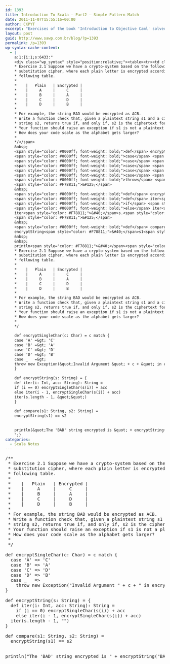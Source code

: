 ```yaml
---
id: 1393
title: Introduction To Scala — Part2 — Simple Pattern Match
date: 2011-11-07T15:55:16+00:00
author: CKPYT
excerpt: "Exercises of the book 'Introduction to Objective Caml' solved in Scala."
layout: post
guid: http://www.sawp.com.br/blog/?p=1393
permalink: /p=1393
wp-syntax-cache-content:
  - |
    a:1:{i:1;s:6433:"
    <div class="wp_syntax" style="position:relative;"><table><tr><td class="code"><pre class="scala" style="font-family:monospace;"><span style="color: #00ff00; font-style: italic;">/**
    * Exercise 2.1 Suppose we have a crypto-system based on the following
    * substitution cipher, where each plain letter is encrypted according to the
    * following table.
    *
    *    |   Plain   | Encrypted |
    *    |     A     |     C     |
    *    |     B     |     A     |
    *    |     C     |     D     |
    *    |     D     |     B     |
    *
    * For example, the string BAD would be encrypted as ACB.
    * Write a function check that, given a plaintext string s1 and a ciphertext
    * string s2, returns true if, and only if, s2 is the ciphertext for s1.
    * Your function should raise an exception if s1 is not a plaintext string.
    * How does your code scale as the alphabet gets larger?
    *
    */</span>
    &nbsp;
    <span style="color: #0000ff; font-weight: bold;">def</span> encryptSingleChar<span style="color: #F78811;">&#40;</span>c<span style="color: #000080;">:</span> Char<span style="color: #F78811;">&#41;</span> <span style="color: #000080;">=</span> c <span style="color: #0000ff; font-weight: bold;">match</span> <span style="color: #F78811;">&#123;</span>
    <span style="color: #0000ff; font-weight: bold;">case</span> <span style="color: #6666FF;">'A'</span> <span style="color: #000080;">=&gt;</span> <span style="color: #6666FF;">'C'</span>
    <span style="color: #0000ff; font-weight: bold;">case</span> <span style="color: #6666FF;">'B'</span> <span style="color: #000080;">=&gt;</span> <span style="color: #6666FF;">'A'</span>
    <span style="color: #0000ff; font-weight: bold;">case</span> <span style="color: #6666FF;">'C'</span> <span style="color: #000080;">=&gt;</span> <span style="color: #6666FF;">'D'</span>
    <span style="color: #0000ff; font-weight: bold;">case</span> <span style="color: #6666FF;">'D'</span> <span style="color: #000080;">=&gt;</span> <span style="color: #6666FF;">'B'</span>
    <span style="color: #0000ff; font-weight: bold;">case</span> <span style="color: #000080;">_</span>   <span style="color: #000080;">=&gt;</span>
    <span style="color: #0000ff; font-weight: bold;">throw</span> <span style="color: #0000ff; font-weight: bold;">new</span> Exception<span style="color: #F78811;">&#40;</span><span style="color: #6666FF;">&quot;Invalid Argument &quot;</span> + c + <span style="color: #6666FF;">&quot; in encryptSingleChar&quot;</span><span style="color: #F78811;">&#41;</span>
    <span style="color: #F78811;">&#125;</span>
    &nbsp;
    <span style="color: #0000ff; font-weight: bold;">def</span> encryptString<span style="color: #F78811;">&#40;</span>s<span style="color: #000080;">:</span> String<span style="color: #F78811;">&#41;</span> <span style="color: #000080;">=</span> <span style="color: #F78811;">&#123;</span>
    <span style="color: #0000ff; font-weight: bold;">def</span> iter<span style="color: #F78811;">&#40;</span>i<span style="color: #000080;">:</span> Int, acc<span style="color: #000080;">:</span> String<span style="color: #F78811;">&#41;</span><span style="color: #000080;">:</span> String <span style="color: #000080;">=</span>
    <span style="color: #0000ff; font-weight: bold;">if</span> <span style="color: #F78811;">&#40;</span>i <span style="color: #000080;">==</span> <span style="color: #F78811;">0</span><span style="color: #F78811;">&#41;</span> encryptSingleChar<span style="color: #F78811;">&#40;</span>s<span style="color: #F78811;">&#40;</span>i<span style="color: #F78811;">&#41;</span><span style="color: #F78811;">&#41;</span> + acc
    <span style="color: #0000ff; font-weight: bold;">else</span> iter<span style="color: #F78811;">&#40;</span>i - <span style="color: #F78811;">1</span>, encryptSingleChar<span style="color: #F78811;">&#40;</span>s<span style="color: #F78811;">&#40;</span>i<span style="color: #F78811;">&#41;</span><span style="color: #F78811;">&#41;</span> + acc<span style="color: #F78811;">&#41;</span>
    iter<span style="color: #F78811;">&#40;</span>s.<span style="color: #000000;">length</span> - <span style="color: #F78811;">1</span>, <span style="color: #6666FF;">&quot;&quot;</span><span style="color: #F78811;">&#41;</span>
    <span style="color: #F78811;">&#125;</span>
    &nbsp;
    <span style="color: #0000ff; font-weight: bold;">def</span> compare<span style="color: #F78811;">&#40;</span>s1<span style="color: #000080;">:</span> String, s2<span style="color: #000080;">:</span> String<span style="color: #F78811;">&#41;</span> <span style="color: #000080;">=</span>
    encryptString<span style="color: #F78811;">&#40;</span>s1<span style="color: #F78811;">&#41;</span> <span style="color: #000080;">==</span> s2
    &nbsp;
    &nbsp;
    println<span style="color: #F78811;">&#40;</span><span style="color: #6666FF;">&quot;The 'BAD' string encrypted is &quot;</span> + encryptString<span style="color: #F78811;">&#40;</span><span style="color: #6666FF;">&quot;BAD&quot;</span><span style="color: #F78811;">&#41;</span><span style="color: #F78811;">&#41;</span></pre></td></tr></table><p class="theCode" style="display:none;">/**
    * Exercise 2.1 Suppose we have a crypto-system based on the following
    * substitution cipher, where each plain letter is encrypted according to the
    * following table.
    *
    *    |   Plain   | Encrypted |
    *    |     A     |     C     |
    *    |     B     |     A     |
    *    |     C     |     D     |
    *    |     D     |     B     |
    *
    * For example, the string BAD would be encrypted as ACB.
    * Write a function check that, given a plaintext string s1 and a ciphertext
    * string s2, returns true if, and only if, s2 is the ciphertext for s1.
    * Your function should raise an exception if s1 is not a plaintext string.
    * How does your code scale as the alphabet gets larger?
    *
    */
    
    def encryptSingleChar(c: Char) = c match {
    case 'A' =&gt; 'C'
    case 'B' =&gt; 'A'
    case 'C' =&gt; 'D'
    case 'D' =&gt; 'B'
    case _   =&gt;
    throw new Exception(&quot;Invalid Argument &quot; + c + &quot; in encryptSingleChar&quot;)
    }
    
    def encryptString(s: String) = {
    def iter(i: Int, acc: String): String =
    if (i == 0) encryptSingleChar(s(i)) + acc
    else iter(i - 1, encryptSingleChar(s(i)) + acc)
    iter(s.length - 1, &quot;&quot;)
    }
    
    def compare(s1: String, s2: String) =
    encryptString(s1) == s2
    
    
    println(&quot;The 'BAD' string encrypted is &quot; + encryptString(&quot;BAD&quot;))</p></div>
    ";}
categories:
  - Scala Notes
---
```

<pre lang="scala">/**
 * Exercise 2.1 Suppose we have a crypto-system based on the following
 * substitution cipher, where each plain letter is encrypted according to the
 * following table.
 *
 *    |   Plain   | Encrypted |
 *    |     A     |     C     |
 *    |     B     |     A     |
 *    |     C     |     D     |
 *    |     D     |     B     |
 *
 * For example, the string BAD would be encrypted as ACB.
 * Write a function check that, given a plaintext string s1 and a ciphertext
 * string s2, returns true if, and only if, s2 is the ciphertext for s1. 
 * Your function should raise an exception if s1 is not a plaintext string.
 * How does your code scale as the alphabet gets larger?
 *
 */

def encryptSingleChar(c: Char) = c match {
  case 'A' => 'C'
  case 'B' => 'A'
  case 'C' => 'D'
  case 'D' => 'B'
  case _   =>
    throw new Exception("Invalid Argument " + c + " in encryptSingleChar")
}

def encryptString(s: String) = {
  def iter(i: Int, acc: String): String = 
    if (i == 0) encryptSingleChar(s(i)) + acc
    else iter(i - 1, encryptSingleChar(s(i)) + acc)
  iter(s.length - 1, "")
}

def compare(s1: String, s2: String) = 
  encryptString(s1) == s2


println("The 'BAD' string encrypted is " + encryptString("BAD"))</pre>
